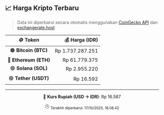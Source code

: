 

<!-- HARGA_KRIPTO -->
## 📈 Harga Kripto Terbaru

> Data ini diperbarui secara otomatis menggunakan [CoinGecko API](https://www.coingecko.com/) dan [exchangerate.host](https://exchangerate.host/)

<div align="center">

| 🪙 Token | 💰 Harga (IDR) |
|:------:|---------------:|
| 🟠 **Bitcoin (BTC)**   | Rp 1.737.287.251 |
| 🔵 **Ethereum (ETH)**  | Rp 61.779.375 |
| 🟣 **Solana (SOL)**    | Rp 2.955.220 |
| 🟢 **Tether (USDT)**   | Rp 16.592 |

---

💱 **Kurs Rupiah (USD → IDR)**: Rp 16.587

🕒 <sub>Terakhir diperbarui: 17/10/2025, 18.08.42</sub>

</div>
<!-- /HARGA_KRIPTO -->